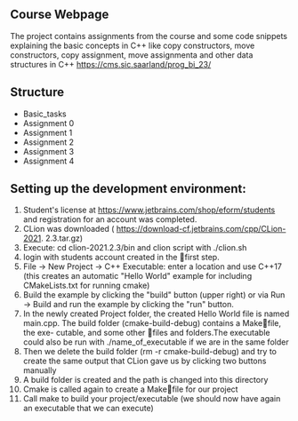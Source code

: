 ## Course Webpage
The project contains assignments from the course and some code snippets explaining the basic concepts in C++ like copy constructors, move constructors, copy assignment, move assignmenta and other data structures in C++
https://cms.sic.saarland/prog_bi_23/

## Structure
- Basic_tasks
- Assignment 0
- Assignment 1
- Assignment 2
- Assignment 3
- Assignment 4


 ## Setting up the development environment:

1. Student's license at https://www.jetbrains.com/shop/eform/students
and registration for an account was completed.
2. CLion was downloaded ( https://download-cf.jetbrains.com/cpp/CLion-2021.
2.3.tar.gz)
4. Execute: cd clion-2021.2.3/bin and clion script with ./clion.sh
5. login with  students account created in the first step.
6. File -> New Project -> C++ Executable: enter a location and use C++17  (this
creates an automatic "Hello World" example for including CMakeLists.txt
for running cmake)
7. Build the example by clicking the "build" button (upper right) or via Run ->
Build and run the example by clicking the "run" button.
8. In the newly created Project folder, the created Hello World file is named
main.cpp. The build folder (cmake-build-debug) contains a Makefile, the exe-
cutable, and some other files and folders.The executable could also be run  with
./name_of_executable if we are in the same folder
9. Then we delete the build folder (rm -r cmake-build-debug) and try to create the
same output that CLion gave us by clicking two buttons manually
10. A build folder is created and the path is changed into this directory
11. Cmake is called again to create a Makefile for our project
12. Call make to build your project/executable (we should now have again an executable that we can execute)



